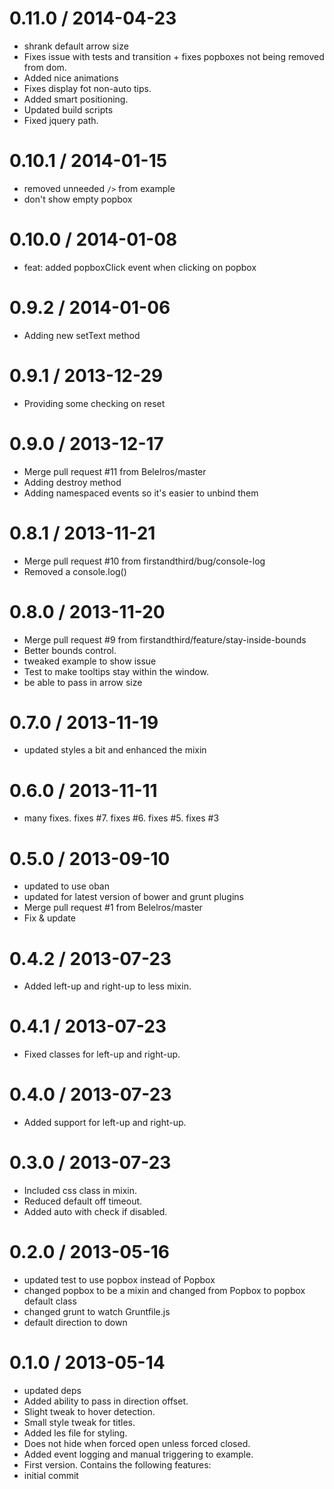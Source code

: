 
0.11.0 / 2014-04-23 
==================

  * shrank default arrow size
  * Fixes issue with tests and transition + fixes popboxes not being removed from dom.
  * Added nice animations
  * Fixes display fot non-auto tips.
  * Added smart positioning.
  * Updated build scripts
  * Fixed jquery path.

0.10.1 / 2014-01-15 
==================

  * removed unneeded `/>` from example
  * don't show empty popbox

0.10.0 / 2014-01-08 
==================

  * feat: added popboxClick event when clicking on popbox

0.9.2 / 2014-01-06 
==================

  * Adding new setText method

0.9.1 / 2013-12-29 
==================

  * Providing some checking on reset

0.9.0 / 2013-12-17
==================

 * Merge pull request #11 from Belelros/master
 * Adding destroy method
 * Adding namespaced events so it's easier to unbind them


0.8.1 / 2013-11-21 
==================

 * Merge pull request #10 from firstandthird/bug/console-log
 * Removed a console.log()

0.8.0 / 2013-11-20 
==================

 * Merge pull request #9 from firstandthird/feature/stay-inside-bounds
 * Better bounds control.
 * tweaked example to show issue
 * Test to make tooltips stay within the window.
 * be able to pass in arrow size

0.7.0 / 2013-11-19 
==================

  * updated styles a bit and enhanced the mixin

0.6.0 / 2013-11-11 
==================

  * many fixes.  fixes #7. fixes #6. fixes #5. fixes #3

0.5.0 / 2013-09-10 
==================

  * updated to use oban
  * updated for latest version of bower and grunt plugins
  * Merge pull request #1 from Belelros/master
  * Fix & update

0.4.2 / 2013-07-23 
==================

 * Added left-up and right-up to less mixin.

0.4.1 / 2013-07-23 
==================

 * Fixed classes for left-up and right-up.

0.4.0 / 2013-07-23 
==================

 * Added support for left-up and right-up.

0.3.0 / 2013-07-23 
==================

 * Included css class in mixin.
 * Reduced default off timeout.
 * Added auto with check if disabled.

0.2.0 / 2013-05-16 
==================

  * updated test to use popbox instead of Popbox
  * changed popbox to be a mixin and changed from Popbox to popbox default class
  * changed grunt to watch Gruntfile.js
  * default direction to down

0.1.0 / 2013-05-14 
==================

  * updated deps
  * Added ability to pass in direction offset.
  * Slight tweak to hover detection.
  * Small style tweak for titles.
  * Added les file for styling.
  * Does not hide when forced open unless forced closed.
  * Added event logging and manual triggering to example.
  * First version. Contains the following features:
  * initial commit
